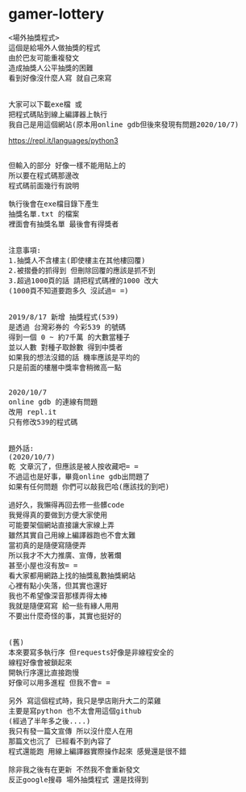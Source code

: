 # gamer-lottery
<pre>
<場外抽獎程式>
這個是給場外人做抽獎的程式
由於巴友可能重複發文
造成抽獎人公平抽獎的困難
看到好像沒什麼人寫 就自己來寫


大家可以下載exe檔 或
把程式碼貼到線上編譯器上執行
我自己是用這個網站(原本用online gdb但後來發現有問題2020/10/7)
</pre>
https://repl.it/languages/python3
<pre>

但輸入的部分 好像一樣不能用貼上的
所以要在程式碼那邊改
程式碼前面幾行有說明

執行後會在exe檔目錄下產生
抽獎名單.txt 的檔案
裡面會有抽獎名單 最後會有得獎者


注意事項:
1.抽獎人不含樓主(即使樓主在其他樓回覆)
2.被摺疊的抓得到 但刪除回覆的應該是抓不到
3.超過1000頁的話 請把程式碼裡的1000 改大
(1000頁不知道要跑多久 沒試過= =)


2019/8/17 新增 抽獎程式(539)
是透過 台灣彩券的 今彩539 的號碼
得到一個 0 ~ 約7千萬 的大數當種子
並以人數 對種子取餘數 得到中獎者
如果我的想法沒錯的話 機率應該是平均的
只是前面的樓層中獎率會稍微高一點


2020/10/7
online gdb 的連線有問題
改用 repl.it
只有修改539的程式碼


題外話:
(2020/10/7)
乾 文章沉了，但應該是被人按收藏吧= =
不過這也是好事，畢竟online gdb出問題了
如果有任何問題 你們可以敲我巴哈(應該找的到吧)

過好久，我懶得再回去修一些髒code
我覺得真的要做到方便大家使用
可能要架個網站直接讓大家線上弄
雖然其實自己用線上編譯器跑也不會太難
當初真的是隨便寫隨便弄
所以我才不大力推廣、宣傳，放著爛
甚至小屋也沒有放= =
看大家都用網路上找的抽獎亂數抽獎網站
心裡有點小失落，但其實也還好
我也不希望像深音那樣弄得太棒
我就是隨便寫寫 給一些有緣人用用
不要出什麼奇怪的事，其實也挺好的


(舊)
本來要寫多執行序 但requests好像是非線程安全的
線程好像會被鎖起來
開執行序還比直接跑慢
好像可以用多進程 但我不會= =

另外 寫這個程式時，我只是學店剛升大二的菜雞
主要是寫python 也不太會用這個github
(經過了半年多之後....)
我只有發一篇文宣傳 所以沒什麼人在用
那篇文也沉了 已經看不到內容了
程式還能跑 用線上編譯器實際操作起來 感覺還是很不錯

除非我之後有在更新 不然我不會重新發文
反正google搜尋 場外抽獎程式 還是找得到
</pre>
